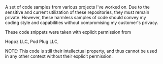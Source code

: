 A set of code samples from various projects I've worked on. Due to the sensitive and current utilization of these repositories, they must remain private. However, these harmless samples of code should convey my coding style and capabilities without compromising my customer's privacy.

These code snippets were taken with explicit permission from

Hoppz LLC,
Pod Plug LLC,


NOTE: This code is still their intellectual property, and thus cannot be used in any other context without their explicit permission.
